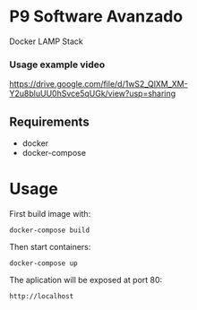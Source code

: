 # P9 Software Avanzado

Docker LAMP Stack

### Usage example video

https://drive.google.com/file/d/1wS2_QlXM_XM-Y2u8bluUU0hSvce5qUGk/view?usp=sharing


## Requirements

* docker
* docker-compose

# Usage 

First build image with:

`docker-compose build`

Then start containers:

`docker-compose up`

The aplication will be exposed at port 80:

`http://localhost`